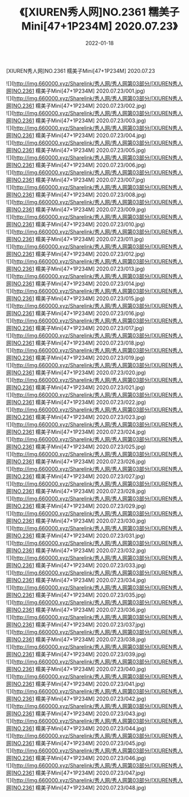 ﻿---
layout: post
title:  《[XIUREN秀人网]NO.2361 糯美子Mini[47+1P234M] 2020.07.23》
date:   2022-01-18
img: http://img.660000.xyz/Sharelink/秀人网/秀人网第03部分/[XIUREN秀人网]NO.2361 糯美子Mini[47+1P234M] 2020.07.23/000.jpg
categories: [美女, 清纯, 唯美]
---

[XIUREN秀人网]NO.2361 糯美子Mini[47+1P234M] 2020.07.23

 ![](http://img.660000.xyz/Sharelink/秀人网/秀人网第03部分/[XIUREN秀人网]NO.2361 糯美子Mini[47+1P234M] 2020.07.23/001.jpg) <br>![](http://img.660000.xyz/Sharelink/秀人网/秀人网第03部分/[XIUREN秀人网]NO.2361 糯美子Mini[47+1P234M] 2020.07.23/002.jpg) <br>![](http://img.660000.xyz/Sharelink/秀人网/秀人网第03部分/[XIUREN秀人网]NO.2361 糯美子Mini[47+1P234M] 2020.07.23/003.jpg) <br>![](http://img.660000.xyz/Sharelink/秀人网/秀人网第03部分/[XIUREN秀人网]NO.2361 糯美子Mini[47+1P234M] 2020.07.23/004.jpg) <br>![](http://img.660000.xyz/Sharelink/秀人网/秀人网第03部分/[XIUREN秀人网]NO.2361 糯美子Mini[47+1P234M] 2020.07.23/005.jpg) <br>![](http://img.660000.xyz/Sharelink/秀人网/秀人网第03部分/[XIUREN秀人网]NO.2361 糯美子Mini[47+1P234M] 2020.07.23/006.jpg) <br>![](http://img.660000.xyz/Sharelink/秀人网/秀人网第03部分/[XIUREN秀人网]NO.2361 糯美子Mini[47+1P234M] 2020.07.23/007.jpg) <br>![](http://img.660000.xyz/Sharelink/秀人网/秀人网第03部分/[XIUREN秀人网]NO.2361 糯美子Mini[47+1P234M] 2020.07.23/008.jpg) <br>![](http://img.660000.xyz/Sharelink/秀人网/秀人网第03部分/[XIUREN秀人网]NO.2361 糯美子Mini[47+1P234M] 2020.07.23/009.jpg) <br>![](http://img.660000.xyz/Sharelink/秀人网/秀人网第03部分/[XIUREN秀人网]NO.2361 糯美子Mini[47+1P234M] 2020.07.23/010.jpg) <br>![](http://img.660000.xyz/Sharelink/秀人网/秀人网第03部分/[XIUREN秀人网]NO.2361 糯美子Mini[47+1P234M] 2020.07.23/011.jpg) <br>![](http://img.660000.xyz/Sharelink/秀人网/秀人网第03部分/[XIUREN秀人网]NO.2361 糯美子Mini[47+1P234M] 2020.07.23/012.jpg) <br>![](http://img.660000.xyz/Sharelink/秀人网/秀人网第03部分/[XIUREN秀人网]NO.2361 糯美子Mini[47+1P234M] 2020.07.23/013.jpg) <br>![](http://img.660000.xyz/Sharelink/秀人网/秀人网第03部分/[XIUREN秀人网]NO.2361 糯美子Mini[47+1P234M] 2020.07.23/014.jpg) <br>![](http://img.660000.xyz/Sharelink/秀人网/秀人网第03部分/[XIUREN秀人网]NO.2361 糯美子Mini[47+1P234M] 2020.07.23/015.jpg) <br>![](http://img.660000.xyz/Sharelink/秀人网/秀人网第03部分/[XIUREN秀人网]NO.2361 糯美子Mini[47+1P234M] 2020.07.23/016.jpg) <br>![](http://img.660000.xyz/Sharelink/秀人网/秀人网第03部分/[XIUREN秀人网]NO.2361 糯美子Mini[47+1P234M] 2020.07.23/017.jpg) <br>![](http://img.660000.xyz/Sharelink/秀人网/秀人网第03部分/[XIUREN秀人网]NO.2361 糯美子Mini[47+1P234M] 2020.07.23/018.jpg) <br>![](http://img.660000.xyz/Sharelink/秀人网/秀人网第03部分/[XIUREN秀人网]NO.2361 糯美子Mini[47+1P234M] 2020.07.23/019.jpg) <br>![](http://img.660000.xyz/Sharelink/秀人网/秀人网第03部分/[XIUREN秀人网]NO.2361 糯美子Mini[47+1P234M] 2020.07.23/020.jpg) <br>![](http://img.660000.xyz/Sharelink/秀人网/秀人网第03部分/[XIUREN秀人网]NO.2361 糯美子Mini[47+1P234M] 2020.07.23/021.jpg) <br>![](http://img.660000.xyz/Sharelink/秀人网/秀人网第03部分/[XIUREN秀人网]NO.2361 糯美子Mini[47+1P234M] 2020.07.23/022.jpg) <br>![](http://img.660000.xyz/Sharelink/秀人网/秀人网第03部分/[XIUREN秀人网]NO.2361 糯美子Mini[47+1P234M] 2020.07.23/023.jpg) <br>![](http://img.660000.xyz/Sharelink/秀人网/秀人网第03部分/[XIUREN秀人网]NO.2361 糯美子Mini[47+1P234M] 2020.07.23/024.jpg) <br>![](http://img.660000.xyz/Sharelink/秀人网/秀人网第03部分/[XIUREN秀人网]NO.2361 糯美子Mini[47+1P234M] 2020.07.23/025.jpg) <br>![](http://img.660000.xyz/Sharelink/秀人网/秀人网第03部分/[XIUREN秀人网]NO.2361 糯美子Mini[47+1P234M] 2020.07.23/026.jpg) <br>![](http://img.660000.xyz/Sharelink/秀人网/秀人网第03部分/[XIUREN秀人网]NO.2361 糯美子Mini[47+1P234M] 2020.07.23/027.jpg) <br>![](http://img.660000.xyz/Sharelink/秀人网/秀人网第03部分/[XIUREN秀人网]NO.2361 糯美子Mini[47+1P234M] 2020.07.23/028.jpg) <br>![](http://img.660000.xyz/Sharelink/秀人网/秀人网第03部分/[XIUREN秀人网]NO.2361 糯美子Mini[47+1P234M] 2020.07.23/029.jpg) <br>![](http://img.660000.xyz/Sharelink/秀人网/秀人网第03部分/[XIUREN秀人网]NO.2361 糯美子Mini[47+1P234M] 2020.07.23/030.jpg) <br>![](http://img.660000.xyz/Sharelink/秀人网/秀人网第03部分/[XIUREN秀人网]NO.2361 糯美子Mini[47+1P234M] 2020.07.23/031.jpg) <br>![](http://img.660000.xyz/Sharelink/秀人网/秀人网第03部分/[XIUREN秀人网]NO.2361 糯美子Mini[47+1P234M] 2020.07.23/032.jpg) <br>![](http://img.660000.xyz/Sharelink/秀人网/秀人网第03部分/[XIUREN秀人网]NO.2361 糯美子Mini[47+1P234M] 2020.07.23/033.jpg) <br>![](http://img.660000.xyz/Sharelink/秀人网/秀人网第03部分/[XIUREN秀人网]NO.2361 糯美子Mini[47+1P234M] 2020.07.23/034.jpg) <br>![](http://img.660000.xyz/Sharelink/秀人网/秀人网第03部分/[XIUREN秀人网]NO.2361 糯美子Mini[47+1P234M] 2020.07.23/035.jpg) <br>![](http://img.660000.xyz/Sharelink/秀人网/秀人网第03部分/[XIUREN秀人网]NO.2361 糯美子Mini[47+1P234M] 2020.07.23/036.jpg) <br>![](http://img.660000.xyz/Sharelink/秀人网/秀人网第03部分/[XIUREN秀人网]NO.2361 糯美子Mini[47+1P234M] 2020.07.23/037.jpg) <br>![](http://img.660000.xyz/Sharelink/秀人网/秀人网第03部分/[XIUREN秀人网]NO.2361 糯美子Mini[47+1P234M] 2020.07.23/038.jpg) <br>![](http://img.660000.xyz/Sharelink/秀人网/秀人网第03部分/[XIUREN秀人网]NO.2361 糯美子Mini[47+1P234M] 2020.07.23/039.jpg) <br>![](http://img.660000.xyz/Sharelink/秀人网/秀人网第03部分/[XIUREN秀人网]NO.2361 糯美子Mini[47+1P234M] 2020.07.23/040.jpg) <br>![](http://img.660000.xyz/Sharelink/秀人网/秀人网第03部分/[XIUREN秀人网]NO.2361 糯美子Mini[47+1P234M] 2020.07.23/041.jpg) <br>![](http://img.660000.xyz/Sharelink/秀人网/秀人网第03部分/[XIUREN秀人网]NO.2361 糯美子Mini[47+1P234M] 2020.07.23/042.jpg) <br>![](http://img.660000.xyz/Sharelink/秀人网/秀人网第03部分/[XIUREN秀人网]NO.2361 糯美子Mini[47+1P234M] 2020.07.23/043.jpg) <br>![](http://img.660000.xyz/Sharelink/秀人网/秀人网第03部分/[XIUREN秀人网]NO.2361 糯美子Mini[47+1P234M] 2020.07.23/044.jpg) <br>![](http://img.660000.xyz/Sharelink/秀人网/秀人网第03部分/[XIUREN秀人网]NO.2361 糯美子Mini[47+1P234M] 2020.07.23/045.jpg) <br>![](http://img.660000.xyz/Sharelink/秀人网/秀人网第03部分/[XIUREN秀人网]NO.2361 糯美子Mini[47+1P234M] 2020.07.23/046.jpg) <br>![](http://img.660000.xyz/Sharelink/秀人网/秀人网第03部分/[XIUREN秀人网]NO.2361 糯美子Mini[47+1P234M] 2020.07.23/047.jpg) <br>![](http://img.660000.xyz/Sharelink/秀人网/秀人网第03部分/[XIUREN秀人网]NO.2361 糯美子Mini[47+1P234M] 2020.07.23/048.jpg) <br>